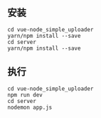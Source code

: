 ## 安装
```
cd vue-node_simple_uploader
yarn/npm install --save
cd server
yarn/npm install --save
```

## 执行
```
cd vue-node_simple_uploader
npm run dev
cd server
nodemon app.js
```
